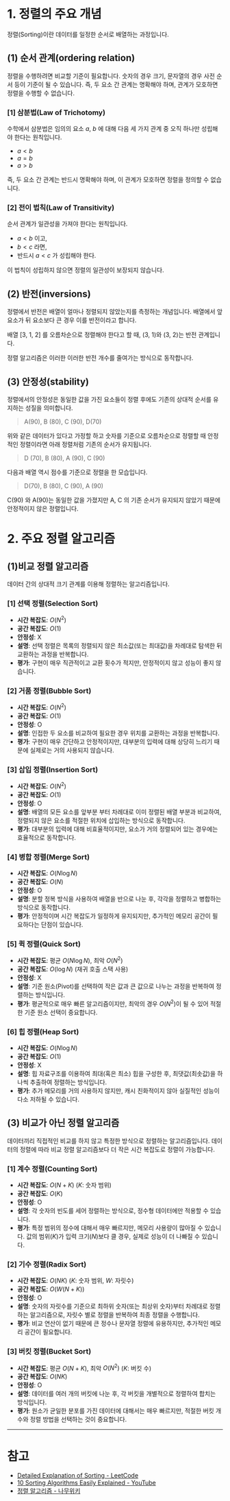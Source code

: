 # 1. 정렬의 주요 개념

정렬(Sorting)이란 데이터를 일정한 순서로 배열하는 과정입니다. 

## (1) 순서 관계(ordering relation)

정렬을 수행하려면 비교할 기준이 필요합니다. 숫자의 경우 크기, 문자열의 경우 사전 순서 등이 기준이 될 수 있습니다. 즉, 두 요소 간 관계는 명확해야 하며, 관계가 모호하면 정렬을 수행할 수 없습니다.

### [1] 삼분법(Law of Trichotomy)

수학에서 삼분법은 임의의 요소  $a$, $b$ 에 대해 다음 세 가지 관계 중 오직 하나만 성립해야 한다는 원칙입니다.

- $a<b$
- $a=b$
- $a>b$

즉, 두 요소 간 관계는 반드시 명확해야 하며, 이 관계가 모호하면 정렬을 정의할 수 없습니다.

### [2] 전이 법칙(Law of Transitivity)

순서 관계가 일관성을 가져야 한다는 원칙입니다.

- $a<b$ 이고,
- $b<c$ 라면,
- 반드시 $a<c$ 가 성립해야 한다.

이 법칙이 성립하지 않으면 정렬의 일관성이 보장되지 않습니다.

## (2) 반전(inversions)

정렬에서 반전은 배열이 얼마나 정렬되지 않았는지를 측정하는 개념입니다. 배열에서 앞 요소가 뒤 요소보다 큰 경우 이를 반전이라고 합니다. 

배열 [3, 1, 2] 를 오름차순으로 정렬해야 한다고 할 때, (3, 1)와 (3, 2)는 반전 관계입니다.

정렬 알고리즘은 이러한 이러한 반전 개수를 줄여가는 방식으로 동작합니다.

## (3) 안정성(stability)

정렬에서의 안정성은 동일한 값을 가진 요소들이 정렬 후에도 기존의 상대적 순서를 유지하는 성질을 의미합니다.

> A(90), B (80), C (90), D(70)
> 

위와 같은 데이터가 있다고 가정할 하고 숫자를 기준으로 오름차순으로 정렬할 때 안정적인 정렬이라면 아래 정렬처럼 기존의 순서가 유지됩니다.

> D (70), B (80), A (90), C (90)
> 

다음과 배열 역시 점수를 기준으로 정렬을 한 모습입니다.

> D(70), B (80), C (90), A (90)
> 

 C(90) 와 A(90)는 동일한 값을 가졌지만 A, C 의 기존 순서가 유지되지 않았기 때문에 안정적이지 않은 정렬입니다.

# 2. 주요 정렬 알고리즘

## (1)비교 정렬 알고리즘

데이터 간의 상대적 크기 관계를 이용해 정렬하는 알고리즘입니다.

### [1] 선택 정렬(Selection Sort)

- **시간 복잡도**: $O(N^2)$
- **공간 복잡도**: $O(1)$
- **안정성**: X
- **설명**: 선택 정렬은 목록의 정렬되지 않은 최소값(또는 최대값)을 차례대로 탐색한 뒤 교환하는 과정을 반복합니다.
- **평가**: 구현이 매우 직관적이고 교환 횟수가 적지만, 안정적이지 않고 성능이 좋지 않습니다.

### [2] 거품 정렬(Bubble Sort)

- **시간 복잡도**: $O(N^2)$
- **공간 복잡도**: $O(1)$
- **안정성**: O
- **설명**: 인접한 두 요소를 비교하여 필요한 경우 위치를 교환하는 과정을 반복합니다.
- **평가**: 구현이 매우 간단하고 안정적이지만, 대부분의 입력에 대해 상당히 느리기 때문에 실제로는 거의 사용되지 않습니다.

### [3] 삽입 정렬(Insertion Sort)

- **시간 복잡도**: $O(N^2)$
- **공간 복잡도**: $O(1)$
- **안정성**: O
- **설명**: 배열의 모든 요소를 앞부분 부터 차례대로 이미 정렬된 배열 부분과 비교하여, 정렬되지 않은 요소를 적절한 위치에 삽입하는 방식으로 동작합니다.
- **평가**: 대부분의 입력에 대해 비효율적이지만, 요소가 거의 정렬되어 있는 경우에는 효율적으로 동작합니다.

### [4] 병합 정렬(Merge Sort)

- **시간 복잡도**: $O(N\log N)$
- **공간 복잡도**: $O(N)$
- **안정성**: O
- **설명**: 분할 정복 방식을 사용하여 배열을 반으로 나눈 후, 각각을 정렬하고 병합하는 방식으로 동작합니다.
- **평가**: 안정적이며 시간 복잡도가 일정하게 유지되지만, 추가적인 메모리 공간이 필요하다는 단점이 있습니다.

### [5] 퀵 정렬(Quick Sort)

- **시간 복잡도**: 평균 $O(N\log N)$, 최악 $O(N^2)$
- **공간 복잡도**: $O(\log N)$ (재귀 호출 스택 사용)
- **안정성**: X
- **설명**: 기준 원소(Pivot)를 선택하여 작은 값과 큰 값으로 나누는 과정을 반복하여 정렬하는 방식입니다.
- **평가**: 평균적으로 매우 빠른 알고리즘이지만, 최악의 경우 $O(N^2)$이 될 수 있어 적절한 기준 원소 선택이 중요합니다.

### [6] 힙 정렬(Heap Sort)

- **시간 복잡도**: $O(N\log N)$
- **공간 복잡도**: $O(1)$
- **안정성**: X
- **설명**: 힙 자료구조를 이용하여 최대(혹은 최소) 힙을 구성한 후, 최댓값(최솟값)을 하나씩 추출하여 정렬하는 방식입니다.
- **평가**: 추가 메모리를 거의 사용하지 않지만, 캐시 친화적이지 않아 실질적인 성능이 다소 저하될 수 있습니다.

## (3) 비교가 아닌 정렬 알고리즘

데이터끼리 직접적인 비교를 하지 않고 특정한 방식으로 정렬하는 알고리즘입니다. 데이터의 정렬에 따라 비교 정렬 알고리즘보다 더 작은 시간 복잡도로 정렬이 가능합니다.

### [1] 계수 정렬(Counting Sort)

- **시간 복잡도**: $O(N + K)$ ($K$: 숫자 범위)
- **공간 복잡도**: $O(K)$
- **안정성**: O
- **설명**: 각 숫자의 빈도를 세어 정렬하는 방식으로, 정수형 데이터에만 적용할 수 있습니다.
- **평가**: 특정 범위의 정수에 대해서 매우 빠르지만, 메모리 사용량이 많아질 수 있습니다. 값의 범위($K$)가 입력 크기($N$)보다 클 경우, 실제로 성능이 더 나빠질 수 있습니다.

### [2] 기수 정렬(Radix Sort)

- **시간 복잡도**: $O(NK)$ ($K$: 숫자 범위, $W$: 자릿수)
- **공간 복잡도**: $O(W(N + K))$
- **안정성**: O
- **설명**: 숫자의 자릿수를 기준으로 최하위 숫자(또는 최상위 숫자)부터 차례대로 정렬하는 알고리즘으로, 자릿수 별로 정렬을 반복하여 최종 정렬을 수행합니다.
- **평가**: 비교 연산이 없기 때문에 큰 정수나 문자열 정렬에 유용하지만, 추가적인 메모리 공간이 필요합니다.

### [3] 버킷 정렬(Bucket Sort)

- **시간 복잡도**: 평균 $O(N + K)$, 최악 $O(N^2)$ ($K$: 버킷 수)
- **공간 복잡도**: $O(NK)$
- **안정성**: O
- **설명**: 데이터를 여러 개의 버킷에 나눈 후, 각 버킷을 개별적으로 정렬하여 합치는 방식입니다.
- **평가**: 원소가 균일한 분포를 가진 데이터에 대해서는 매우 빠르지만, 적절한 버킷 개수와 정렬 방법을 선택하는 것이 중요합니다.

---

# 참고

- [Detailed Explanation of Sorting - LeetCode](https://leetcode.com/explore/learn/card/sorting/693/introduction/)
- [10 Sorting Algorithms Easily Explained - YouTube](https://www.youtube.com/watch?v=rbbTd-gkajw&list=LL&index=7)
- [정렬 알고리즘 - 나무위키](https://namu.wiki/w/%EC%A0%95%EB%A0%AC%20%EC%95%8C%EA%B3%A0%EB%A6%AC%EC%A6%98)